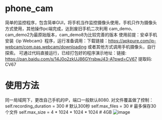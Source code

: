 # phone_cam
简单的监控程序，包含简单GUI，将手机当作监控摄像头使用，手机只作为摄像头方式使用，其他操作pc端完成，达到废旧手机二次利用
cam_demo、cam_demo2为最原始版本，cam_demo8为比较完善的版本
使用前提：安卓手机安装《ip Webcam》程序，运行准备调用：下载链接：https://apkpure.com/ip-webcam/com.pas.webcam/downloading
或者其他方式调用手机摄像头，自行探索。
可通过代码直接运行，已经打包好的程序演示地址：链接: https://pan.baidu.com/s/14J0o2zkUJ86GYrsbwJ43-A?pwd=CV67 提取码: CV67 
# 使用方法
同一局域网下，更改自己手机的IP，端口一般默认8080.
对文件覆盖做了控制：
self.recording_duration = 300  # 默认300秒
self.max_files = 30  # 最多保存30个文件
self.max_size = 4 * 1024 * 1024 * 1024  # 4GB
![image](https://github.com/user-attachments/assets/3ebd43f6-e846-47da-bfc9-4f038ff6c621)
